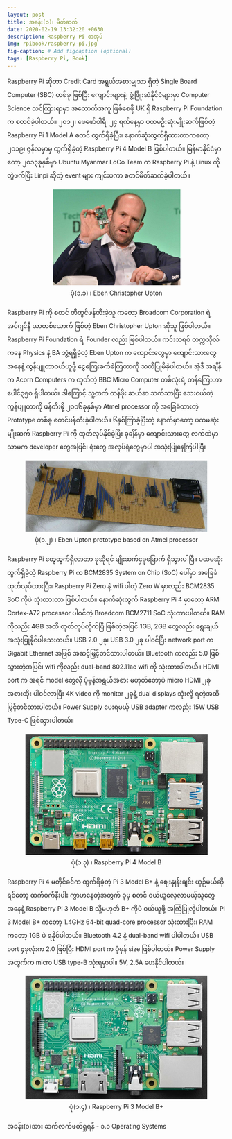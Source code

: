 ```yaml
---
layout: post
title: အခန်း(၁)၊ မိတ်ဆက်
date: 2020-02-19 13:32:20 +0630
description: Raspberry Pi စာအုပ်
img: rpibook/raspberry-pi.jpg
fig-caption: # Add figcaption (optional)
tags: [Raspberry Pi, Book]
---
```

Raspberry Pi ဆိုတာ Credit Card အရွယ်အစားမျှသာ ရှိတဲ့ Single Board Computer (SBC) တစ်ခု ဖြစ်ပြီး ကျောင်းများနဲ့၊ ဖွံ့ဖြိုးဆဲနိုင်ငံများမှာ Computer Science သင်ကြားရာမှာ အထောက်အကူ ဖြစ်စေဖို့ UK ရှိ Raspberry Pi Foundation က စတင်ခဲ့ပါတယ်။ ၂၀၁၂၊ ဖေဖော်ဝါရီ၊ ၂၄ ရက်နေ့မှာ ပထမဦးဆုံးမျိုးဆက်ဖြစ်တဲ့ Raspberry Pi 1 Model A စတင် ထွက်ရှိခဲ့ပြီး၊ နောက်ဆုံးထွက်ရှိထားတာကတော့ ၂၀၁၉၊ ဇွန်လမှာမှ ထွက်ရှိခဲ့တဲ့ Raspberry Pi 4 Model B ဖြစ်ပါတယ်။ မြန်မာနိုင်ငံမှာတော့ ၂၀၁၃ခုနှစ်မှာ <a style="text-decoration:none" href="https://ubuntu-mm.net/">Ubuntu Myanmar LoCo Team</a> က Raspberry Pi နဲ့ Linux ကို တွဲဖက်ပြီး Linpi ဆိုတဲ့ event များ ကျင်းပကာ စတင်မိတ်ဆက်ခဲ့ပါတယ်။ 

<p align="center">
<img src="/assets/img/rpibook/eben_upton.png">
<br>
<a>ပုံ(၁.၁) ၊ Eben Christopher Upton</a>
</p>

Raspberry Pi ကို စတင် တီထွင်ဖန်တီးခဲ့သူ ကတော့ Broadcom Corporation ရဲ့ အင်ဂျင်နီ ယာတစ်ယောက် ဖြစ်တဲ့ Eben Christopher Upton ဆိုသူ ဖြစ်ပါတယ်။ Raspberry Pi Foundation ရဲ့ Founder လည်း ဖြစ်ပါတယ်။ ကင်းဘရစ် တက္ကသိုလ်ကနေ Physics နဲ့ BA ဘွဲ့ရရှိခဲ့တဲ့ Eben Upton က ကျောင်းတွေမှာ ကျောင်းသားတွေ အနေနဲ့ ကွန်ပျူတာဝယ်ယူဖို့ ငွေကြေးခက်ခဲကြတာကို သတိပြုမိခဲ့ပါတယ်။ အဲ့ဒီ အချိန်က Acorn Computers က ထုတ်တဲ့ BBC Micro Computer တစ်လုံးရဲ့ တန်ကြေးဟာ ပေါင်၃၅၀ ရှိပါတယ်။ ဒါကြောင့် သူ့ထက် တန်ဖိုး ဆယ်ဆ သက်သာပြီး သေးငယ်တဲ့ ကွန်ပျူတာကို ဖန်တီးဖို့ ၂၀၀၆ခုနှစ်မှာ Atmel processor ကို အခြေခံထားတဲ့ Prototype တစ်ခု စတင်ဖန်တီးခဲ့ပါတယ်။ ၆နှစ်ကြာခဲ့ပြီးတဲ့ နောက်မှာတော့ ပထမဆုံးမျိုးဆက် Raspberry Pi ကို ထုတ်လုပ်နိုင်ခဲ့ပြီး ခုချိန်မှာ ကျောင်းသားတွေ လက်ထဲမှာသာမက developer တွေအပြင်၊ ရုံးတွေ အလုပ်ရုံတွေမှာပါ အသုံးပြုနေကြပါပြီ။

<p align="center">
<img src="/assets/img/rpibook/pi_prototype.png">
<br>
<a>ပုံ(၁.၂) ၊ Eben Upton prototype based on Atmel processor</a>
</p>

Raspberry Pi တွေထွက်ရှိလာတာ ခုဆိုရင် မျိုးဆက်၄ခုမြောက် ရှိသွားပါပြီ။ ပထမဆုံးထွက်ရှိခဲ့တဲ့ Raspberry Pi က BCM2835 System on Chip (SoC) ပေါ်မှာ အခြေခံ ထုတ်လုပ်ထားပြီး၊ Raspberry Pi Zero နဲ့ wifi ပါတဲ့ Zero W မှာလည်း BCM2835 SoC ကိုပဲ သုံးထားတာ ဖြစ်ပါတယ်။ နောက်ဆုံးထွက် Raspberry Pi 4 မှာတော့ ARM Cortex-A72 processor ပါဝင်တဲ့ Broadcom BCM2711 SoC သုံးထားပါတယ်။ RAM ကိုလည်း 4GB အထိ ထုတ်လုပ်လိုက်ပြီ ဖြစ်တဲ့အပြင် 1GB, 2GB တွေလည်း ရွေးချယ်အသုံးပြုနိုင်ပါသေးတယ်။ USB 2.0 ၂ခု၊ USB 3.0 ၂ခု ပါဝင်ပြီး network port က Gigabit Ethernet အဖြစ် အဆင့်မြှင့်တင်ထားပါတယ်။ Bluetooth ကလည်း 5.0 ဖြစ်သွားတဲ့အပြင်၊ wifi ကိုလည်း dual-band 802.11ac wifi ကို သုံးထားပါတယ်။ HDMI port က အရင် model တွေလို ပုံမှန်အရွယ်အစား မဟုတ်တော့ပဲ micro HDMI ၂ခု အစားထိုး ပါဝင်လာပြီး 4K video ကို monitor ၂ခုနဲ့ dual displays သုံးလို့ ရတဲ့အထိ မြှင့်တင်ထားပါတယ်။ Power Supply ပေးရမယ့် USB adapter ကလည်း 15W USB Type-C ဖြစ်သွားပါတယ်။

<p align="center">
<img src="/assets/img/rpibook/pi4.png">
<br>
<a>ပုံ(၁.၃) ၊ Raspberry Pi 4 Model B</a>
</p>

Raspberry Pi 4 မတိုင်ခင်က ထွက်ရှိခဲ့တဲ့ Pi 3 Model B+ နဲ့ ဈေးနှုန်းချင်း ယှဉ်မယ်ဆိုရင်တော့ ထက်ဝက်နီးပါး ကွာဟနေတဲ့အတွက် ခုမှ စတင် ဝယ်ယူလေ့လာမယ့်သူတွေ အနေနဲ့ Raspberry Pi 3 Model B သို့မဟုတ် B+ ကိုပဲ ဝယ်ယူဖို့ အကြံပြုလိုပါတယ်။ Pi 3 Model B+ ကတော့ 1.4GHz 64-bit quad-core processor သုံးထားပြီး၊ RAM ကတော့ 1GB ပဲ ရနိုင်ပါတယ်။ Bluetooth 4.2 နဲ့ dual-band wifi ပါပါတယ်။ USB port ၄ခုလုံးက 2.0 ဖြစ်ပြီး HDMI port က ပုံမှန် size ဖြစ်ပါတယ်။ Power Supply အတွက်က micro USB type-B သုံးရမှာပါ။ 5V, 2.5A ပေးနိုင်ပါတယ်။

<p align="center">
<img src="/assets/img/rpibook/pi3.png">
<br>
<a>ပုံ(၁.၄) ၊ Raspberry Pi 3 Model B+</a>
</p>

အခန်း(၁)အား ဆက်လက်ဖတ်ရှုရန် - <a style="text-decoration:none" href="https://rpibook.github.io">၁.၁ Operating Systems</a>
